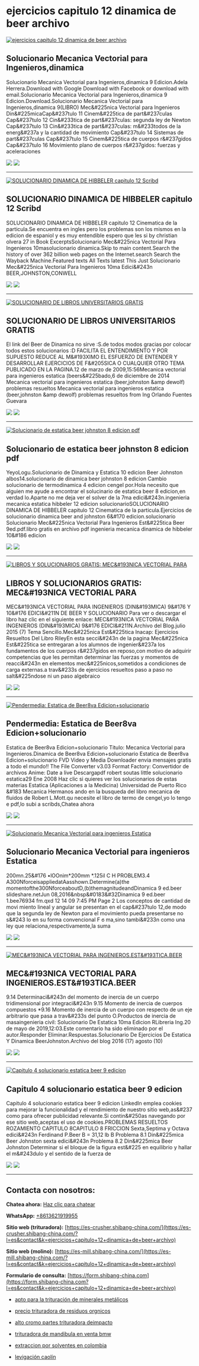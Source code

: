 # ejercicios capitulo 12 dinamica de beer archivo

<a href="https://swt.shibang-china.com/?l=es&img&k=ejercicios+capitulo+12+dinamica+de+beer+archivo" target="_blank">![ejercicios capitulo 12 dinamica de beer archivo](http://static.shibang-china.com/all-800x300/362.jpg)</a>

## Solucionario Mecanica Vectorial para Ingenieros,dinamica
Solucionario Mecanica Vectorial para Ingenieros,dinamica 9 Edicion.Adela Herrera.Download with Google Download with Facebook or download with email.Solucionario Mecanica Vectorial para Ingenieros,dinamica 9 Edicion.Download.Solucionario Mecanica Vectorial para Ingenieros,dinamica 9(LIBRO) Mec&#225nica Vectorial para Ingenieros Din&#225micaCap&#237tulo 11 Cinem&#225tica de part&#237culas Cap&#237tulo 12 Cin&#233tica de part&#237culas: segunda ley de Newton Cap&#237tulo 13 Cin&#233tica de part&#237culas: m&#233todos de la energ&#237a y la cantidad de movimiento Cap&#237tulo 14 Sistemas de part&#237culas Cap&#237tulo 15 Cinem&#225tica de cuerpos r&#237gidos Cap&#237tulo 16 Movimiento plano de cuerpos r&#237gidos: fuerzas y aceleraciones


<a href="https://whatsapp.shibangsoft.com/WhatsApp.php" target="_blank" title="WhatsApp">![](http://static.shibang-china.com/icon/whatsapp.png)</a> <a href="https://swt.shibang-china.com/?l=es&icon&k=ejercicios+capitulo+12+dinamica+de+beer+archivo" target="_blank">![](http://static.shibang-china.com/icon/chat-es.png)</a>

---

<a href="https://swt.shibang-china.com/?l=es&img&k=ejercicios+capitulo+12+dinamica+de+beer+archivo" target="_blank">![SOLUCIONARIO DINAMICA DE HIBBELER capitulo 12 Scribd](http://static.shibang-china.com/all-800x300/731.jpg)</a>

## SOLUCIONARIO DINAMICA DE HIBBELER capitulo 12 Scribd
SOLUCIONARIO DINAMICA DE HIBBELER capitulo 12 Cinematica de la particula.Se encuentra en ingles pero los problemas son los mismos en la edicion de espaniol y es muy entendible espero que les si by christian olvera 27 in Book ExcerptsSolucionario Mec&#225nica Vectorial Para Ingenieros 10masolucionario dinamica.Skip to main content.Search the history of over 362 billion web pages on the Internet.search Search the Wayback Machine.Featured texts All Texts latest This Just Solucionario Mec&#225nica Vectorial Para Ingenieros 10ma Edici&#243n BEER,JOHNSTON,CONWELL


<a href="https://whatsapp.shibangsoft.com/WhatsApp.php" target="_blank" title="WhatsApp">![](http://static.shibang-china.com/icon/whatsapp.png)</a> <a href="https://swt.shibang-china.com/?l=es&icon&k=ejercicios+capitulo+12+dinamica+de+beer+archivo" target="_blank">![](http://static.shibang-china.com/icon/chat-es.png)</a>

---

<a href="https://swt.shibang-china.com/?l=es&img&k=ejercicios+capitulo+12+dinamica+de+beer+archivo" target="_blank">![SOLUCIONARIO DE LIBROS UNIVERSITARIOS GRATIS](http://static.shibang-china.com/all-800x300/46.jpg)</a>

## SOLUCIONARIO DE LIBROS UNIVERSITARIOS GRATIS
El link del Beer de Dinamica no sirve :S.de todos modos gracias por colocar todos estos solucionarios :D FACILITA EL ENTENDIMIENTO Y POR SUPUESTO REDUCE AL M&#193XIMO EL ESFUERZO DE ENTENDER Y DESARROLLAR EJERCICIOS DE F&#205SICA O CUALQUIER OTRO TEMA PUBLICADO EN LA PAGINA.12 de marzo de 2009,15:56Mecanica vectorial para ingenieros estatica (beers&#225bado,6 de diciembre de 2014 Mecanica vectorial para ingenieros estatica (beer,johnston &amp dewolf) problemas resueltos Mecanica vectorial para ingenieros estatica (beer,johnston &amp dewolf) problemas resueltos from Ing Orlando Fuentes Guevara


<a href="https://whatsapp.shibangsoft.com/WhatsApp.php" target="_blank" title="WhatsApp">![](http://static.shibang-china.com/icon/whatsapp.png)</a> <a href="https://swt.shibang-china.com/?l=es&icon&k=ejercicios+capitulo+12+dinamica+de+beer+archivo" target="_blank">![](http://static.shibang-china.com/icon/chat-es.png)</a>

---

<a href="https://swt.shibang-china.com/?l=es&img&k=ejercicios+capitulo+12+dinamica+de+beer+archivo" target="_blank">![Solucionario de estatica beer johnston 8 edicion pdf](http://static.shibang-china.com/all-800x300/1389.jpg)</a>

## Solucionario de estatica beer johnston 8 edicion pdf
YeyoLogu.Solucionario de Dinamica y Estatica 10 edicion Beer Johnston albos14.solucionario de dinamica beer johnston 8 edicion Cambio solucionario de termodinamica 4 edicion cengel por.Hola necesito que alguien me ayude a encontrar el solucinario de estatica beer 8 edicion,en verdad lo.Aparte no me deja ver el solver de la 7ma edici&#243n.ingenieria mecanica estatica hibbeler 12 edicion solucionarioSOLUCIONARIO DINAMICA DE HIBBELER capitulo 12 Cinematica de la particula.Ejercicios de solucionario dinamica beer and johnston 6&#170 edicion.solucionario Solucionario Mec&#225nica Vectorial Para Ingenieros Est&#225tica Beer 9ed.pdf.libro gratis en archivo pdf ingenieria mecanica dinamica de hibbeler 10&#186 edicion


<a href="https://whatsapp.shibangsoft.com/WhatsApp.php" target="_blank" title="WhatsApp">![](http://static.shibang-china.com/icon/whatsapp.png)</a> <a href="https://swt.shibang-china.com/?l=es&icon&k=ejercicios+capitulo+12+dinamica+de+beer+archivo" target="_blank">![](http://static.shibang-china.com/icon/chat-es.png)</a>

---

<a href="https://swt.shibang-china.com/?l=es&img&k=ejercicios+capitulo+12+dinamica+de+beer+archivo" target="_blank">![LIBROS Y SOLUCIONARIOS GRATIS: MEC&#193NICA VECTORIAL PARA](http://static.shibang-china.com/all-800x300/572.jpg)</a>

## LIBROS Y SOLUCIONARIOS GRATIS: MEC&#193NICA VECTORIAL PARA
MEC&#193NICA VECTORIAL PARA INGENIEROS (DIN&#193MICA) 9&#176 Y 10&#176 EDICI&#211N DE BEER Y SOLUCIONARIO Para ver o descargar el libro haz clic en el siguiente enlace: MEC&#193NICA VECTORIAL PARA INGENIEROS (DIN&#193MICA) 9&#176 EDICI&#211N.Archivo del Blog.julio 2015 (7) Tema Sencillo.Mec&#225nica Est&#225tica Inacap: Ejercicios Resueltos Del Libro RileyEn esta secci&#243n de la pagina Mec&#225nica Est&#225tica se entregaran a los alumnos de ingenier&#237a los fundamentos de los cuerpos r&#237gidos en reposo,con motivo de adquirir competencias que les permitan determinar las fuerzas y momentos de reacci&#243n en elementos mec&#225nicos,sometidos a condiciones de carga externas.a trav&#233s de ejercicios resueltos paso a paso no salt&#225ndose ni un paso algebraico


<a href="https://whatsapp.shibangsoft.com/WhatsApp.php" target="_blank" title="WhatsApp">![](http://static.shibang-china.com/icon/whatsapp.png)</a> <a href="https://swt.shibang-china.com/?l=es&icon&k=ejercicios+capitulo+12+dinamica+de+beer+archivo" target="_blank">![](http://static.shibang-china.com/icon/chat-es.png)</a>

---

<a href="https://swt.shibang-china.com/?l=es&img&k=ejercicios+capitulo+12+dinamica+de+beer+archivo" target="_blank">![Pendermedia: Estatica de Beer8va Edicion+solucionario](http://static.shibang-china.com/all-800x300/776.jpg)</a>

## Pendermedia: Estatica de Beer8va Edicion+solucionario
Estatica de Beer8va Edicion+solucionario Titulo: Mecanica Vectorial para Ingenieros.Dinamica de Beer8va Edicion+solucionario Estatica de Beer8va Edicion+solucionario FVD Video y Media Downloader envia mensajes gratis a todo el mundo!! The File Converter v3.03 Format Factory: Convertidor de archivos Anime: Date a live Descargapdf robert soutas little solucionario estatica29 Ene 2008 Haz clic si quieres ver los solucionarios de estas materias Estatica (Aplicaciones a la Medicina) Universidad de Puerto Rico &#183 Mecanica Hermanos ando en la busqueda del libro mecanica de fluidos de Robert L.Mott.qu necesite el libro de termo de cengel,yo lo tengo e pdf,lo subi a scribds,Chatea ahora


<a href="https://whatsapp.shibangsoft.com/WhatsApp.php" target="_blank" title="WhatsApp">![](http://static.shibang-china.com/icon/whatsapp.png)</a> <a href="https://swt.shibang-china.com/?l=es&icon&k=ejercicios+capitulo+12+dinamica+de+beer+archivo" target="_blank">![](http://static.shibang-china.com/icon/chat-es.png)</a>

---

<a href="https://swt.shibang-china.com/?l=es&img&k=ejercicios+capitulo+12+dinamica+de+beer+archivo" target="_blank">![Solucionario Mecanica Vectorial para ingenieros Estatica](http://static.shibang-china.com/all-800x300/1104.jpg)</a>

## Solucionario Mecanica Vectorial para ingenieros Estatica
200mn.25&#176 •lOOnim*200mm *.125il C H PROBLEM3.4 A300NforceisappliedatAasshown.Determine(a)the momentofthe300NforceaboutD,(b)themagnitudeandDinamica 9 ed.beer slideshare.netJun 08,2016&nbsp&#0183&#32Dinamica 9 ed.beer 1.bee76934 fm.qxd 12 14 09 7:45 PM Page 2 Los conceptos de cantidad de movi miento lineal y angular se presentan en el cap&#237tulo 12,de modo que la segunda ley de Newton para el movimiento pueda presentarse no s&#243 lo en su forma convencional F ϭ ma,sino tambi&#233n como una ley que relaciona,respectivamente,la suma


<a href="https://whatsapp.shibangsoft.com/WhatsApp.php" target="_blank" title="WhatsApp">![](http://static.shibang-china.com/icon/whatsapp.png)</a> <a href="https://swt.shibang-china.com/?l=es&icon&k=ejercicios+capitulo+12+dinamica+de+beer+archivo" target="_blank">![](http://static.shibang-china.com/icon/chat-es.png)</a>

---

<a href="https://swt.shibang-china.com/?l=es&img&k=ejercicios+capitulo+12+dinamica+de+beer+archivo" target="_blank">![MEC&#193NICA VECTORIAL PARA INGENIEROS.EST&#193TICA.BEER](http://static.shibang-china.com/all-800x300/1287.jpg)</a>

## MEC&#193NICA VECTORIAL PARA INGENIEROS.EST&#193TICA.BEER
9.14 Determinaci&#243n del momento de inercia de un cuerpo tridimensional por integraci&#243n 9.15 Momento de inercia de cuerpos compuestos *9.16 Momento de inercia de un cuerpo con respecto de un eje arbitrario que pasa a trav&#233s del punto O.Productos de inercia de masaingenieria civil: Solucionario De Estatica 10ma Edicion RLibreria Ing.20 de mayo de 2019,12:03.Este comentario ha sido eliminado por el autor.Responder Eliminar.Respuestas.Solucionario De Ejercicios De Estatica Y Dinamica BeerJohnston.Archivo del blog 2016 (17) agosto (10)


<a href="https://whatsapp.shibangsoft.com/WhatsApp.php" target="_blank" title="WhatsApp">![](http://static.shibang-china.com/icon/whatsapp.png)</a> <a href="https://swt.shibang-china.com/?l=es&icon&k=ejercicios+capitulo+12+dinamica+de+beer+archivo" target="_blank">![](http://static.shibang-china.com/icon/chat-es.png)</a>

---

<a href="https://swt.shibang-china.com/?l=es&img&k=ejercicios+capitulo+12+dinamica+de+beer+archivo" target="_blank">![Capitulo 4 solucionario estatica beer 9 edicion](http://static.shibang-china.com/all-800x300/1505.jpg)</a>

## Capitulo 4 solucionario estatica beer 9 edicion
Capitulo 4 solucionario estatica beer 9 edicion LinkedIn emplea cookies para mejorar la funcionalidad y el rendimiento de nuestro sitio web,as&#237 como para ofrecer publicidad relevante.Si contin&#250as navegando por ese sitio web,aceptas el uso de cookies.PROBLEMAS RESUELTOS ROZAMIENTO CAPITULO 8CAPITULO 8 FRICCION Sexta,Septima y Octava edici&#243n Ferdinand P.Beer B = 31,12 lb B Problema 8.1 Din&#225mica Beer Johnston sexta edici&#243n Problema 8.2 Din&#225mica Beer Johnston Determinar si el bloque de la figura est&#225 en equilibrio y hallar el m&#243dulo y el sentido de la fuerza de


<a href="https://whatsapp.shibangsoft.com/WhatsApp.php" target="_blank" title="WhatsApp">![](http://static.shibang-china.com/icon/whatsapp.png)</a> <a href="https://swt.shibang-china.com/?l=es&icon&k=ejercicios+capitulo+12+dinamica+de+beer+archivo" target="_blank">![](http://static.shibang-china.com/icon/chat-es.png)</a>

---
## Contacta con nosotros:

**Chatea ahora:** [Haz clic para chatear](https://swt.shibang-china.com?l=es&contact&k=ejercicios+capitulo+12+dinamica+de+beer+archivo)

**WhatsApp:**  [+8613621919955](https://whatsapp.shibangsoft.com/WhatsApp.php)

**Sitio web (trituradora):** [https://es-crusher.shibang-china.com/](https://es-crusher.shibang-china.com/?l=es&contact&k=ejercicios+capitulo+12+dinamica+de+beer+archivo)

**Sitio web (molino):** [https://es-mill.shibang-china.com/](https://es-mill.shibang-china.com/?l=es&contact&k=ejercicios+capitulo+12+dinamica+de+beer+archivo)

**Formulario de consulta:** [https://form.shibang-china.com](https://form.shibang-china.com?l=es&contact&k=ejercicios+capitulo+12+dinamica+de+beer+archivo)

* [apto para la trituración de minerales metálicos](../84/apto%20para%20la%20trituraci%C3%B3n%20de%20minerales%20met%C3%A1licos.md)

* [precio trituradora de residuos orgnicos](../92/precio%20trituradora%20de%20residuos%20orgnicos.md)

* [alto cromo partes trituradora deimpacto](../82/alto%20cromo%20partes%20trituradora%20deimpacto.md)

* [trituradora de mandibula en venta bmw](../93/trituradora%20de%20mandibula%20en%20venta%20bmw.md)

* [extraccion por solventes en colombia](../95/extraccion%20por%20solventes%20en%20colombia.md)

* [levigación caolín](../88/levigaci%C3%B3n%20caol%C3%ADn.md)